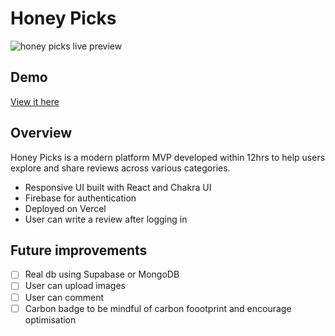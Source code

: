 # Honey Picks
![honey picks live preview](https://ik.imagekit.io/akita311/honeypicks.jpg?tr=w-500)

## Demo

[View it here](https://honey-picks.vercel.app/)

## Overview

Honey Picks is a modern platform MVP developed within 12hrs to help users explore and share reviews across various categories.

- Responsive UI built with React and Chakra UI
- Firebase for authentication
- Deployed on Vercel
- User can write a review after logging in

## Future improvements

- [ ] Real db using Supabase or MongoDB
- [ ] User can upload images
- [ ] User can comment
- [ ] Carbon badge to be mindful of carbon foootprint and encourage optimisation
